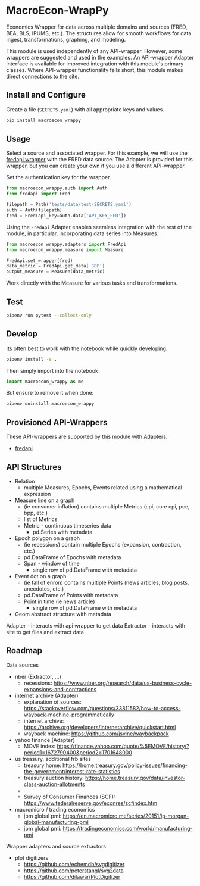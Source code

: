 # MacroEcon-WrapPy

Economics Wrapper for data across multiple domains and sources (FRED, BEA, BLS, IPUMS, etc.).  The structures allow for smooth workflows for data ingest, transformations, graphing, and modeling.  

This module is used independently of any API-wrapper.  However, some wrappers are suggested and used in the examples.  An API-wrapper Adapter interface is available for improved integration with this module's primary classes.  Where API-wrapper functionality falls short, this module makes direct connections to the site. 


## Install and Configure

Create a file (`SECRETS.yaml`) with all appropriate keys and values.

```bash
pip install macroecon_wrappy
```

## Usage

Select a source and associated wrapper.  For this example, we will use the [fredapi wrapper](https://github.com/mortada/fredapi) with the FRED data source.  The Adapter is provided for this wrapper, but you can create your own if you use a different API-wrapper.

Set the authentication key for the wrapper.

```python
from macroecon_wrappy.auth import Auth
from fredapi import Fred

filepath = Path('tests/data/test-SECRETS.yaml')
auth = Auth(filepath)
fred = Fred(api_key=auth.data['API_KEY_FED'])
```

Using the `FredApi` Adapter enables seemless integration with the rest of the module, in particular, incorporating data series into Measures.

```python
from macroecon_wrappy.adapters import FredApi
from macroecon_wrappy.measure import Measure

FredApi.set_wrapper(fred)
data_metric = FredApi.get_data('GDP')
output_measure = Measure(data_metric)
```

Work directly with the Measure for various tasks and transformations.



## Test

```bash
pipenv run pytest --collect-only

```


## Develop

Its often best to work with the notebook while quickly developing.

```bash
pipenv install -e .
```

Then simply import into the notebook

```python
import macroecon_wrappy as me
```

But ensure to remove it when done:

```bash
pipenv uninstall macroecon_wrappy
```



## Provisioned API-Wrappers

These API-wrappers are supported by this module with Adapters:

* [fredapi](https://github.com/mortada/fredapi)



## API Structures

* Relation
  - multiple Measures, Epochs, Events related using a mathematical expression
* Measure line on a graph
  - (ie consumer inflation) contains multiple Metrics (cpi, core cpi, pce, bpp, etc.)
  - list of Metrics
  - Metric - continuous timeseries data
    - pd.Series with metadata
* Epoch polygon on a graph
  - (ie recessions) contain multiple Epochs (expansion, contraction, etc.)
  - pd.DataFrame of Epochs with metadata
  - Span - window of time
    - single row of pd.DataFrame with metadata
* Event dot on a graph
  - (ie fall of enron) contains multiple Points (news articles, blog posts, anecdotes, etc.)
  - pd.DataFrame of Points with metadata
  - Point in time (ie news article)
    - single row of pd.DataFrame with metadata
* Geom abstract structure with metadata

Adapter - interacts with api wrapper to get data
Extractor - interacts with site to get files and extract data


## Roadmap

Data sources
* nber (Extractor, ...)
  - recessions: https://www.nber.org/research/data/us-business-cycle-expansions-and-contractions
* internet archive (Adapter)
  - explanation of sources: https://stackoverflow.com/questions/33811582/how-to-access-wayback-machine-programmatically
  - internet archive: https://archive.org/developers/internetarchive/quickstart.html
  - wayback machine: https://github.com/jsvine/waybackpack
* yahoo finance (Adapter)
  - MOVE index: https://finance.yahoo.com/quote/%5EMOVE/history/?period1=1672790400&period2=1701648000
* us treasury, additional frb sites
  - treasury home: https://home.treasury.gov/policy-issues/financing-the-government/interest-rate-statistics
  - treasury auction history: https://home.treasury.gov/data/investor-class-auction-allotments
  - 
  - Survey of Consumer Finances (SCF): https://www.federalreserve.gov/econres/scfindex.htm
* macromicro / trading economics
  - jpm global pmi: https://en.macromicro.me/series/20151/jp-morgan-global-manufacturing-pmi
  - jpm global pmi: https://tradingeconomics.com/world/manufacturing-pmi


Wrapper adapters and source extractors

* plot digitizers
  - https://github.com/echemdb/svgdigitizer
  - https://github.com/peterstangl/svg2data
  - https://github.com/dilawar/PlotDigitizer